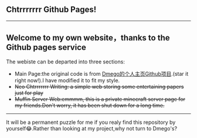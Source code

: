 ## Chtrrrrrrr Github Pages!
---
Welcome to my own website，thanks to the Github pages service
---
The webiste can be departed into three sections:  
- Main Page:the original code is from [Dmego的个人主页Github项目](https://github.com/dmego/home.github.io?tab=readme-ov-file).(star it right now!).I have modified it to fit my style.
- ~~Neo Chtrrrrrrr Writing: a simple web storing some entertaining papers just for play~~
- ~~Muffin Server Web:emmmm, this is a private minecraft server page for my friends.Don't worry, it has been shut down for a long time.~~
---
It will be a permanent puzzle for me if you realy find this repository by yourself😂.Rather than looking at my project,why not turn to Dmego's?
